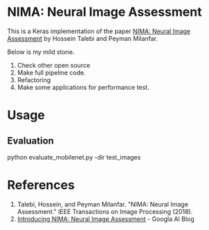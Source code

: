 # NIMA: Neural Image Assessment

This is a Keras implementation of the paper [NIMA: Neural Image Assessment](https://arxiv.org/pdf/1709.05424.pdf) by Hossein Talebi and Peyman Milanfar.

Below is my mild stone.
1. Check other open source
2. Make full pipeline code.
3. Refactoring
4. Make some applications for performance test.

# Usage
## Evaluation

python evaluate_mobilenet.py -dir test_images

# References
1. Talebi, Hossein, and Peyman Milanfar. "NIMA: Neural Image Assessment." IEEE Transactions on Image Processing (2018).
2. [Introducing NIMA: Neural Image Assessment](https://ai.googleblog.com/2017/12/introducing-nima-neural-image-assessment.html) - Googla AI Blog

